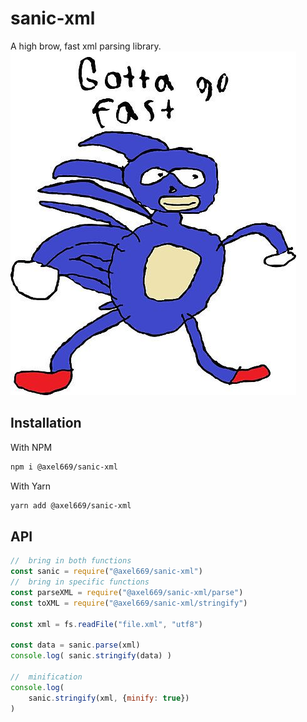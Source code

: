 # sanic-xml
A high brow, fast xml parsing library.
![Sanic](sanic.jpg)

## Installation

With NPM
```bash
npm i @axel669/sanic-xml
```

With Yarn
```bash
yarn add @axel669/sanic-xml
```

## API

```javascript
//  bring in both functions
const sanic = require("@axel669/sanic-xml")
//  bring in specific functions
const parseXML = require("@axel669/sanic-xml/parse")
const toXML = require("@axel669/sanic-xml/stringify")

const xml = fs.readFile("file.xml", "utf8")

const data = sanic.parse(xml)
console.log( sanic.stringify(data) )

//  minification
console.log(
    sanic.stringify(xml, {minify: true})
)
```
